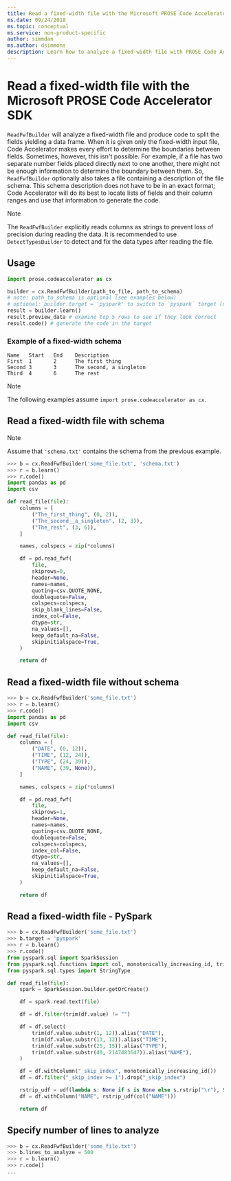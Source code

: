 ```yaml
---
title: Read a fixed-width file with the Microsoft PROSE Code Accelerator SDK - Python
ms.date: 09/24/2018
ms.topic: conceptual
ms.service: non-product-specific
author: simmdan
ms.author: dsimmons
description: Learn how to analyze a fixed-width file with PROSE Code Accelerator for Python.
---
```


# Read a fixed-width file with the Microsoft PROSE Code Accelerator SDK

`ReadFwfBuilder` will analyze a fixed-width file and produce code to split the fields yielding a data frame.  When it is
given only the fixed-width input file, Code Accelerator makes every effort to determine the boundaries between fields.
Sometimes, however, this isn't possible. For example, if a file has two separate number fields placed directly next to one
another, there might not be enough information to determine the boundary between them.  So,
`ReadFwfBuilder` optionally also takes a file containing a description of the file schema.  This schema
description does not have to be in an exact format; Code Accelerator will do its best to locate lists of fields and their column
ranges and use that information to generate the code.

> [!NOTE]
> The `ReadFwfBuilder` explicitly reads columns as strings to prevent loss of precision during reading the data.
> It is recommended to use `DetectTypesBuilder` to detect and fix the data types after reading the file. 

## Usage

```python
import prose.codeaccelerator as cx

builder = cx.ReadFwfBuilder(path_to_file, path_to_schema)
# note: path_to_schema is optional (see examples below)
# optional: builder.target = 'pyspark' to switch to `pyspark` target (default is 'pandas')
result = builder.learn()
result.preview_data # examine top 5 rows to see if they look correct
result.code() # generate the code in the target
```

### Example of a fixed-width schema

```text
Name   Start   End    Description
First  1       2      The first thing
Second 3       3      The second, a singleton
Third  4       6      The rest
```

> [!NOTE]
> The following examples assume `import prose.codeaccelerator as cx`.

## Read a fixed-width file with schema

> [!NOTE]
> Assume that `'schema.txt'` contains the schema from the previous example.

```python
>>> b = cx.ReadFwfBuilder('some_file.txt', 'schema.txt')
>>> r = b.learn()
>>> r.code()
import pandas as pd
import csv

def read_file(file):
    columns = [
        ("The_first_thing", (0, 2)),
        ("The_second__a_singleton", (2, 3)),
        ("The_rest", (3, 6)),
    ]

    names, colspecs = zip(*columns)

    df = pd.read_fwf(
        file,
        skiprows=0,
        header=None,
        names=names,
        quoting=csv.QUOTE_NONE,
        doublequote=False,
        colspecs=colspecs,
        skip_blank_lines=False,
        index_col=False,
        dtype=str,
        na_values=[],
        keep_default_na=False,
        skipinitialspace=True,
    )

    return df

```

## Read a fixed-width file without schema

```python
>>> b = cx.ReadFwfBuilder('some_file.txt')
>>> r = b.learn()
>>> r.code()
import pandas as pd
import csv

def read_file(file):
    columns = [
        ("DATE", (0, 12)),
        ("TIME", (12, 24)),
        ("TYPE", (24, 39)),
        ("NAME", (39, None)),
    ]

    names, colspecs = zip(*columns)

    df = pd.read_fwf(
        file,
        skiprows=1,
        header=None,
        names=names,
        quoting=csv.QUOTE_NONE,
        doublequote=False,
        colspecs=colspecs,
        index_col=False,
        dtype=str,
        na_values=[],
        keep_default_na=False,
        skipinitialspace=True,
    )

    return df

```

## Read a fixed-width file - PySpark

```python
>>> b = cx.ReadFwfBuilder('some_file.txt')
>>> b.target = 'pyspark'
>>> r = b.learn()
>>> r.code()
from pyspark.sql import SparkSession
from pyspark.sql.functions import col, monotonically_increasing_id, trim, udf
from pyspark.sql.types import StringType

def read_file(file):
    spark = SparkSession.builder.getOrCreate()

    df = spark.read.text(file)

    df = df.filter(trim(df.value) != "")

    df = df.select(
        trim(df.value.substr(1, 12)).alias("DATE"),
        trim(df.value.substr(13, 12)).alias("TIME"),
        trim(df.value.substr(25, 15)).alias("TYPE"),
        trim(df.value.substr(40, 2147483647)).alias("NAME"),
    )

    df = df.withColumn("_skip_index", monotonically_increasing_id())
    df = df.filter("_skip_index >= 1").drop("_skip_index")

    rstrip_udf = udf(lambda s: None if s is None else s.rstrip("\r"), StringType())
    df = df.withColumn("NAME", rstrip_udf(col("NAME")))

    return df

```

## Specify number of lines to analyze

```python
>>> b = cx.ReadFwfBuilder('some_file.txt')
>>> b.lines_to_analyze = 500
>>> r = b.learn()
>>> r.code()
...

```